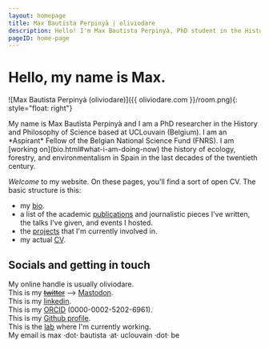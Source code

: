 ```yaml
---
layout: homepage
title: Max Bautista Perpinyà | oliviodare
description: Hello! I'm Max Bautista Perpinyà, PhD student in the History and Philosophy of Science @ UCLouvain (Belgium), working on the history of biodiversity.
pageID: home-page
---
```


# Hello, my name is Max.

![Max Bautista Perpinyà (oliviodare)]({{ oliviodare.com }}/room.png){: style="float: right"}

<p id="HeaderDescr">My name is Max Bautista Perpinyà and I am a PhD researcher in the History and Philosophy of Science based at UCLouvain (Belgium). I am an *Aspirant* Fellow of the Belgian National Science Fund (FNRS). I am [working on](bio.html#what-i-am-doing-now) the history of ecology, forestry, and environmentalism in Spain in the last decades of the twentieth century.</p>

*Welcome* to my website. On these pages, you'll find a sort of open CV. The basic structure is this:
- my [bio](bio.html).
- a list of the academic [publications](pubs.html) and journalistic pieces I've written, the talks I've given, and events I hosted.
- the [projects](projects.html) that I'm currently involved in.
- my actual <a href="https://oliviodare.github.io/cv/" target="_blank">CV</a>.

## Socials and getting in touch
My online handle is usually oliviodare.<br>
This is my <strike><a href="https://twitter.com/oliviodare" target="_blank">twitter</a></strike> --> <a href="https://scholar.social/@oliviodare" rel="me" target="_blank">Mastodon</a>.  
This is my <a href="https://www.linkedin.com/in/max-bp/" target="_blank">linkedin</a>.  
This is my <a href="https://orcid.org/0000-0002-5202-6961" target="_blank">ORCID</a> (0000-0002-5202-6961).  
This is my <a href="https://github.com/oliviodare" target="_blank">Github profile</a>.  
This is the <a href="https://pencelab.be/" target="_blank">lab</a> where I'm currently working.   
My email is max ·dot· bautista ·at· uclouvain ·dot· be

<!-- ![Max Bautista Perpinyà (oliviodare)]({{ oliviodare.com }}/room.png) -->

